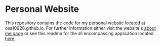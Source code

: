 # Personal Website
This repository contains the code for my personal website located at osa10928.github.io. For further information either visit the website's [about me page](osa10928.github.io/about) or see this readme for the all encompassing application located [here](https://github.com/osa10928/Website-Build-Dir).
